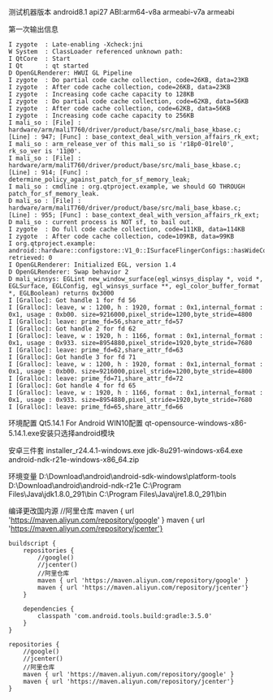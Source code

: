 测试机器版本
android8.1 api27 ABI:arm64-v8a armeabi-v7a armeabi

第一次输出信息
```
I zygote  : Late-enabling -Xcheck:jni
W System  : ClassLoader referenced unknown path:
I QtCore  : Start
I Qt      : qt started
D OpenGLRenderer: HWUI GL Pipeline
I zygote  : Do partial code cache collection, code=26KB, data=23KB
I zygote  : After code cache collection, code=26KB, data=23KB
I zygote  : Increasing code cache capacity to 128KB
I zygote  : Do partial code cache collection, code=62KB, data=56KB
I zygote  : After code cache collection, code=62KB, data=56KB
I zygote  : Increasing code cache capacity to 256KB
I mali_so : [File] : hardware/arm/maliT760/driver/product/base/src/mali_base_kbase.c; [Line] : 947; [Func] : base_context_deal_with_version_affairs_rk_ext;
I mali_so : arm_release_ver of this mali_so is 'r18p0-01rel0', rk_so_ver is '11@0'.
I mali_so : [File] : hardware/arm/maliT760/driver/product/base/src/mali_base_kbase.c; [Line] : 914; [Func] : determine_policy_against_patch_for_sf_memory_leak;
I mali_so : cmdline : org.qtproject.example, we should GO THROUGH patch_for_sf_memory_leak.
D mali_so : [File] : hardware/arm/maliT760/driver/product/base/src/mali_base_kbase.c; [Line] : 955; [Func] : base_context_deal_with_version_affairs_rk_ext;
D mali_so : current process is NOT sf, to bail out.
I zygote  : Do full code cache collection, code=111KB, data=114KB
I zygote  : After code cache collection, code=109KB, data=99KB
I org.qtproject.example: android::hardware::configstore::V1_0::ISurfaceFlingerConfigs::hasWideColorDisplay retrieved: 0
I OpenGLRenderer: Initialized EGL, version 1.4
D OpenGLRenderer: Swap behavior 2
D mali_winsys: EGLint new_window_surface(egl_winsys_display *, void *, EGLSurface, EGLConfig, egl_winsys_surface **, egl_color_buffer_format *, EGLBoolean) returns 0x3000
I [Gralloc]: Got handle 1 for fd 56
I [Gralloc]: leave, w : 1200, h : 1920, format : 0x1,internal_format : 0x1, usage : 0xb00. size=9216000,pixel_stride=1200,byte_stride=4800
I [Gralloc]: leave: prime_fd=56,share_attr_fd=57
I [Gralloc]: Got handle 2 for fd 62
I [Gralloc]: leave, w : 1920, h : 1166, format : 0x1,internal_format : 0x1, usage : 0x933. size=8954880,pixel_stride=1920,byte_stride=7680
I [Gralloc]: leave: prime_fd=62,share_attr_fd=63
I [Gralloc]: Got handle 3 for fd 71
I [Gralloc]: leave, w : 1200, h : 1920, format : 0x1,internal_format : 0x1, usage : 0xb00. size=9216000,pixel_stride=1200,byte_stride=4800
I [Gralloc]: leave: prime_fd=71,share_attr_fd=72
I [Gralloc]: Got handle 4 for fd 65
I [Gralloc]: leave, w : 1920, h : 1166, format : 0x1,internal_format : 0x1, usage : 0x933. size=8954880,pixel_stride=1920,byte_stride=7680
I [Gralloc]: leave: prime_fd=65,share_attr_fd=66
```

环境配置
Qt5.14.1 For Android WIN10配置
qt-opensource-windows-x86-5.14.1.exe安装只选择android模块

安卓三件套
installer_r24.4.1-windows.exe
jdk-8u291-windows-x64.exe
android-ndk-r21e-windows-x86_64.zip

环境变量
D:\Download\android\android-sdk-windows\platform-tools
D:\Download\android\android-ndk-r21e
C:\Program Files\Java\jdk1.8.0_291\bin
C:\Program Files\Java\jre1.8.0_291\bin

编译更改国内源
//阿里仓库
maven { url 'https://maven.aliyun.com/repository/google' }
maven { url 'https://maven.aliyun.com/repository/jcenter'}

```
buildscript {
    repositories {
        //google()
        //jcenter()
        //阿里仓库
        maven { url 'https://maven.aliyun.com/repository/google' }
        maven { url 'https://maven.aliyun.com/repository/jcenter'}
    }

    dependencies {
        classpath 'com.android.tools.build:gradle:3.5.0'
    }
}

repositories {
    //google()
    //jcenter()
    //阿里仓库
    maven { url 'https://maven.aliyun.com/repository/google' }
    maven { url 'https://maven.aliyun.com/repository/jcenter'}
}
```